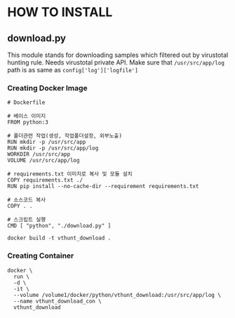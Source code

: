 # HOW TO INSTALL #

## download.py ##
This module stands for downloading samples which filtered out by virustotal hunting rule. Needs virustotal private API.
Make sure that `/usr/src/app/log` path is as same as `config['log']['logfile']`

### Creating Docker Image ###
```
# Dockerfile

# 베이스 이미지
FROM python:3

# 폴더관련 작업(생성, 작업폴더설정, 외부노출)
RUN mkdir -p /usr/src/app
RUN mkdir -p /usr/src/app/log
WORKDIR /usr/src/app
VOLUME /usr/src/app/log

# requirements.txt 이미지로 복사 및 모듈 설치
COPY requirements.txt ./
RUN pip install --no-cache-dir --requirement requirements.txt

# 소스코드 복사
COPY . .

# 스크립트 실행
CMD [ "python", "./download.py" ]
```

```
docker build -t vthunt_download .
```

### Creating Container ###
```
docker \
  run \
  -d \
  -it \
  --volume /volume1/docker/python/vthunt_download:/usr/src/app/log \
  --name vthunt_download_con \
  vthunt_download
```